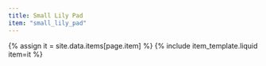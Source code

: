```yaml
---
title: Small Lily Pad
item: "small_lily_pad"
---
```


{% assign it = site.data.items[page.item] %}
{% include item_template.liquid item=it %}

